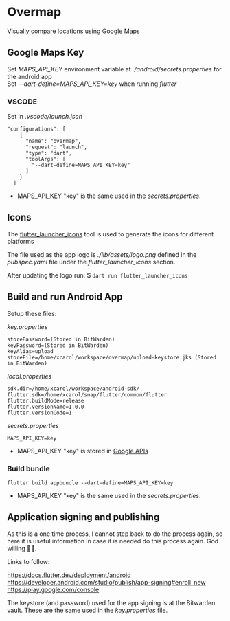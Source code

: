 # Overmap

Visually compare locations using Google Maps

## Google Maps Key

Set _MAPS_API_KEY_ environment variable at _./android/secrets.properties_  for the android app  
Set _--dart-define=MAPS_API_KEY=key_ when running _flutter_

### VSCODE

Set in _.vscode/launch.json_

    "configurations": [
        {
          "name": "overmap",
          "request": "launch",
          "type": "dart",
          "toolArgs": [
            "--dart-define=MAPS_API_KEY=key"
          ]
        }
      ]

- MAPS_API_KEY "key" is the same used in the _secrets.properties_.  

## Icons

The [flutter_launcher_icons](https://pub.dev/packages/flutter_launcher_icons) tool is used to generate the icons for different platforms  

The file used as the app logo is _./lib/assets/logo.png_  defined in the _pubspec.yaml_ file under the _flutter_launcher_icons_ section.  

After updating the logo run:  $ `dart run flutter_launcher_icons`

## Build and run Android App

Setup these files:  

_key.properties_  

    storePassword=(Stored in BitWarden)
    keyPassword=(Stored in BitWarden)
    keyAlias=upload
    storeFile=/home/xcarol/workspace/overmap/upload-keystore.jks (Stored in BitWarden)

_local.properties_  

    sdk.dir=/home/xcarol/workspace/android-sdk/
    flutter.sdk=/home/xcarol/snap/flutter/common/flutter
    flutter.buildMode=release
    flutter.versionName=1.0.0
    flutter.versionCode=1

_secrets.properties_  

    MAPS_API_KEY=key

- MAPS_API_KEY "key" is stored in [Google APIs](https://console.cloud.google.com/apis/credentials/key/266?project=overmap-1503847389383)

### Build bundle

`flutter build appbundle --dart-define=MAPS_API_KEY=key`

- MAPS_API_KEY "key" is the same used in the _secrets.properties_.  

## Application signing and publishing

As this is a one time process, I cannot step back to do the process again, so here it is useful information in case it is needed do this process again. God willing 🤞😅.  

Links to follow:  

<https://docs.flutter.dev/deployment/android>  
<https://developer.android.com/studio/publish/app-signing#enroll_new>  
<https://play.google.com/console>  

The keystore (and password) used for the app signing is at the Bitwarden vault. These are the same used in the _key.properties_ file.  
